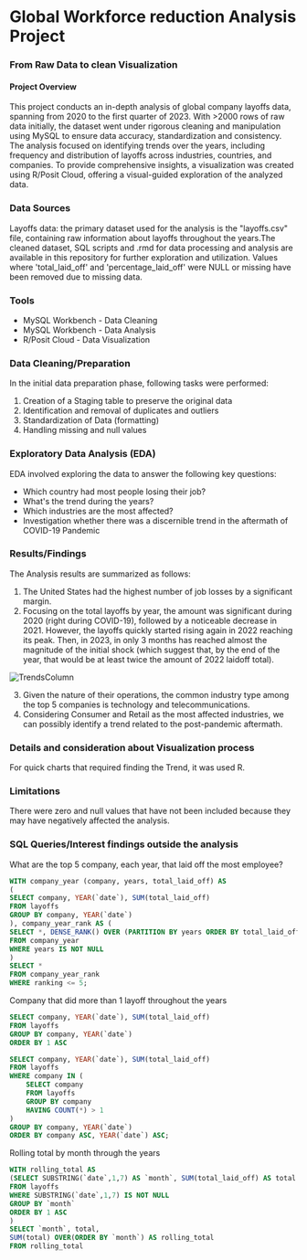 # Global Workforce reduction Analysis Project
### From Raw Data to clean Visualization

#### Project Overview
This project conducts an in-depth analysis of global company layoffs data, spanning from 2020 to the first quarter of 2023. With >2000 rows of raw data initially, the dataset went under rigorous cleaning and manipulation using MySQL to ensure data accuracy, standardization and consistency. The analysis focused on identifying trends over the years, including frequency and distribution of layoffs across industries, countries, and companies. To provide comprehensive insights, a visualization was created using R/Posit Cloud, offering a visual-guided exploration of the analyzed data. 

### Data Sources
Layoffs data: the primary dataset used for the analysis is the "layoffs.csv" file, containing raw information about layoffs throughout the years.The cleaned dataset, SQL scripts and .rmd for data processing and analysis are available in this repository for further exploration and utilization. Values where 'total_laid_off' and 'percentage_laid_off' were NULL or missing have been removed due to missing data.

### Tools
- MySQL Workbench - Data Cleaning
- MySQL Workbench - Data Analysis
- R/Posit Cloud - Data Visualization

### Data Cleaning/Preparation
In the initial data preparation phase, following tasks were performed:
1. Creation of a Staging table to preserve the original data
2. Identification and removal of duplicates and outliers
3. Standardization of Data (formatting)
4. Handling missing and null values

### Exploratory Data Analysis (EDA)
EDA involved exploring the data to answer the following key questions:
- Which country had most people losing their job?
- What's the trend during the years? 
- Which industries are the most affected?
- Investigation whether there was a discernible trend in the aftermath of COVID-19 Pandemic

### Results/Findings
The Analysis results are summarized as follows:
1. The United States had the highest number of job losses by a significant margin.
2. Focusing on the total layoffs by year, the amount was significant during 2020 (right during COVID-19), followed by a noticeable decrease in 2021. However, the layoffs quickly started rising again in 2022 reaching its peak. Then, in 2023, in only 3 months has reached almost the magnitude of the initial shock (which suggest that, by the end of the year, that would be at least twice the amount of 2022 laidoff total).

<img src="https://github.com/matteoproietti1/Workforce_Reduction_Analysis/assets/169601063/b273d94f-531b-4d57-92ea-0bc5b7ad87a9" alt="TrendsColumn" align="center">

3. Given the nature of their operations, the common industry type among the top 5 companies is technology and telecommunications.
4. Considering Consumer and Retail as the most affected industries, we can possibly identify a trend related to the post-pandemic aftermath.


### Details and consideration about Visualization process
For quick charts that required finding the Trend, it was used R.

### Limitations
There were zero and null values that have not been included because they may have negatively affected the analysis. 


### SQL Queries/Interest findings outside the analysis
What are the top 5 company, each year, that laid off the most employee?
```sql
WITH company_year (company, years, total_laid_off) AS
(
SELECT company, YEAR(`date`), SUM(total_laid_off)
FROM layoffs
GROUP BY company, YEAR(`date`)
), company_year_rank AS (
SELECT *, DENSE_RANK() OVER (PARTITION BY years ORDER BY total_laid_off DESC) AS ranking
FROM company_year
WHERE years IS NOT NULL
)
SELECT * 
FROM company_year_rank
WHERE ranking <= 5;
```
Company that did more than 1 layoff throughout the years
```sql
SELECT company, YEAR(`date`), SUM(total_laid_off)
FROM layoffs
GROUP BY company, YEAR(`date`)
ORDER BY 1 ASC

SELECT company, YEAR(`date`), SUM(total_laid_off)
FROM layoffs
WHERE company IN (
    SELECT company
    FROM layoffs
    GROUP BY company
    HAVING COUNT(*) > 1
)
GROUP BY company, YEAR(`date`)
ORDER BY company ASC, YEAR(`date`) ASC;
```
Rolling total by month through the years
```sql
WITH rolling_total AS 
(SELECT SUBSTRING(`date`,1,7) AS `month`, SUM(total_laid_off) AS total
FROM layoffs
WHERE SUBSTRING(`date`,1,7) IS NOT NULL
GROUP BY `month`
ORDER BY 1 ASC
)
SELECT `month`, total,
SUM(total) OVER(ORDER BY `month`) AS rolling_total
FROM rolling_total
```
